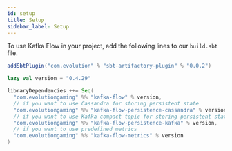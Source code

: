 ```yaml
---
id: setup
title: Setup
sidebar_label: Setup
---
```


To use Kafka Flow in your project, add the following lines to our `build.sbt`
file.

```scala
addSbtPlugin("com.evolution" % "sbt-artifactory-plugin" % "0.0.2")

lazy val version = "0.4.29"

libraryDependencies ++= Seq(
  "com.evolutiongaming" %% "kafka-flow" % version,
  // if you want to use Cassandra for storing persistent state
  "com.evolutiongaming" %% "kafka-flow-persistence-cassandra" % version,
  // if you want to use Kafka compact topic for storing persistent state
  "com.evolutiongaming" %% "kafka-flow-persistence-kafka" % version,
  // if you want to use predefined metrics
  "com.evolutiongaming" %% "kafka-flow-metrics" % version
)
```
